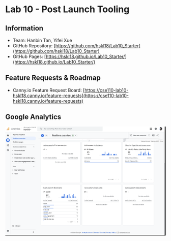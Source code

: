 # Lab 10 - Post Launch Tooling

## Information

- Team: Hanbin Tan, Yifei Xue
- GitHub Repository: [https://github.com/hskl18/Lab10_Starter](https://github.com/hskl18/Lab10_Starter)
- GitHub Pages: [https://hskl18.github.io/Lab10_Starter/](https://hskl18.github.io/Lab10_Starter/)

## Feature Requests & Roadmap

- Canny.io Feature Request Board: [https://cse110-lab10-hskl18.canny.io/feature-requests](https://cse110-lab10-hskl18.canny.io/feature-requests)

## Google Analytics

![./screenshots/google-analytics.png](./screenshots/google-analytics.png)
